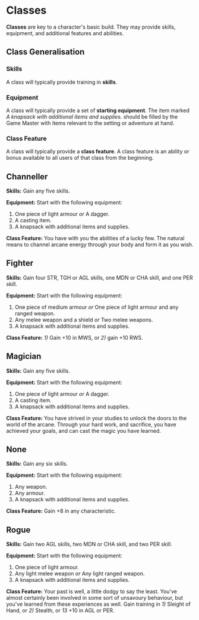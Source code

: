 # Classes

**Classes** are key to a character's basic build. They may provide skills, equipment, and additional features and abilities.

## Class Generalisation

### Skills

A class will typically provide training in **skills**.

### Equipment

A class will typically provide a set of **starting equipment**. The item marked *A knapsack with additional items and supplies.* should be filled by the Game Master with items relevant to the setting or adventure at hand.

### Class Feature

A class will typically provide a **class feature**. A class feature is an ability or bonus available to all users of that class from the beginning.

## Channeller

**Skills:** Gain any five skills.

**Equipment:** Start with the following equipment:

1. One piece of light armour *or* A dagger.
2. A casting item.
3. A knapsack with additional items and supplies.

**Class Feature:** You have with you the abilities of a lucky few. The natural means to channel arcane energy through your body and form it as you wish.

## Fighter

**Skills:** Gain four STR, TGH or AGL skills, one MDN or CHA skill, and one PER skill.

**Equipment:** Start with the following equipment:

1. One piece of medium armour *or* One piece of light armour and any ranged weapon.
2. Any melee weapon and a shield *or* Two melee weapons.
3. A knapsack with additional items and supplies.

**Class Feature:** *1)* Gain +10 in MWS, or *2)* gain +10 RWS.

## Magician

**Skills:** Gain any five skills.

**Equipment:** Start with the following equipment:

1. One piece of light armour *or* A dagger.
2. A casting item.
3. A knapsack with additional items and supplies.

**Class Feature:** You have strived in your studies to unlock the doors to the world of the arcane. Through your hard work, and sacrifice, you have achieved your goals, and can cast the magic you have learned.

## None

**Skills:** Gain any six skills.

**Equipment:** Start with the following equipment:

1. Any weapon.
2. Any armour.
3. A knapsack with additional items and supplies.

**Class Feature:** Gain +8 in any characteristic.

## Rogue

**Skills:** Gain two AGL skills, two MDN or CHA skill, and two PER skill.

**Equipment:** Start with the following equipment:

1. One piece of light armour.
2. Any light melee weapon *or* Any light ranged weapon.
3. A knapsack with additional items and supplies.

**Class Feature:** Your past is well, a little dodgy to say the least. You've almost certainly been involved in some sort of unsavoury behaviour, but you've learned from these experiences as well. Gain training in *1)* Sleight of Hand, or *2)* Stealth, or *13* +10 in AGL or PER.

